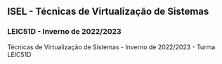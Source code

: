 ## ISEL - Técnicas de Virtualização de Sistemas
### LEIC51D - Inverno de 2022/2023
Técnicas de Virtualização de Sistemas - Inverno de 2022/2023 - Turma LEIC51D

